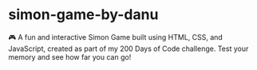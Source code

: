 # simon-game-by-danu
🎮 A fun and interactive Simon Game built using HTML, CSS, and JavaScript, created as part of my 200 Days of Code challenge. Test your memory and see how far you can go!
